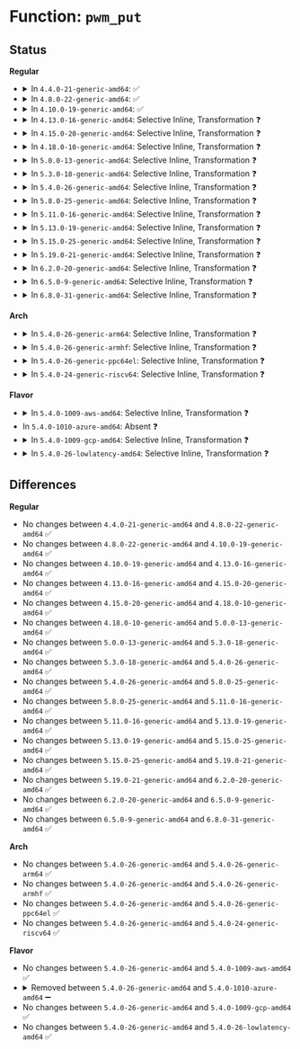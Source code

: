 # Function: <code>pwm_put</code>

## Status
<b>Regular</b>
<ul>
<li>
<details>
<summary>In <code>4.4.0-21-generic-amd64</code>: ✅</summary>

```c
void pwm_put(struct pwm_device * pwm)
```

```json
{
  "name": "pwm_put",
  "collision_type": "Unique Global",
  "inline_type": "No",
  "funcs": [
    {
      "addr": 18446744071583221632,
      "name": "pwm_put",
      "external": true,
      "loc": "drivers/pwm/core.c:767",
      "file": "drivers/pwm/core.c",
      "inline": "seen, unknown",
      "caller_inline": [],
      "caller_func": [
        "drivers/pwm/core.c:pwm_free",
        "drivers/pwm/core.c:devm_pwm_release",
        "drivers/pwm/sysfs.c:unexport_store",
        "drivers/pwm/sysfs.c:export_store"
      ]
    }
  ],
  "symbols": [
    {
      "addr": 18446744071583221632,
      "name": "pwm_put",
      "section": ".text",
      "bind": "STB_GLOBAL",
      "size": 127
    }
  ]
}
```
</details>
</li>
<li>
<details>
<summary>In <code>4.8.0-22-generic-amd64</code>: ✅</summary>

```c
void pwm_put(struct pwm_device * pwm)
```

```json
{
  "name": "pwm_put",
  "collision_type": "Unique Global",
  "inline_type": "No",
  "funcs": [
    {
      "addr": 18446744071583528768,
      "name": "pwm_put",
      "external": true,
      "loc": "drivers/pwm/core.c:844",
      "file": "drivers/pwm/core.c",
      "inline": "seen, unknown",
      "caller_inline": [],
      "caller_func": [
        "drivers/pwm/core.c:devm_pwm_release",
        "drivers/pwm/core.c:pwm_free",
        "drivers/pwm/sysfs.c:unexport_store",
        "drivers/pwm/sysfs.c:export_store"
      ]
    }
  ],
  "symbols": [
    {
      "addr": 18446744071583528768,
      "name": "pwm_put",
      "section": ".text",
      "bind": "STB_GLOBAL",
      "size": 114
    }
  ]
}
```
</details>
</li>
<li>
<details>
<summary>In <code>4.10.0-19-generic-amd64</code>: ✅</summary>

```c
void pwm_put(struct pwm_device * pwm)
```

```json
{
  "name": "pwm_put",
  "collision_type": "Unique Global",
  "inline_type": "No",
  "funcs": [
    {
      "addr": 18446744071583664800,
      "name": "pwm_put",
      "external": true,
      "loc": "drivers/pwm/core.c:846",
      "file": "drivers/pwm/core.c",
      "inline": "seen, unknown",
      "caller_inline": [],
      "caller_func": [
        "drivers/pwm/core.c:devm_pwm_release",
        "drivers/pwm/core.c:pwm_free",
        "drivers/pwm/sysfs.c:export_store",
        "drivers/pwm/sysfs.c:pwm_unexport_child"
      ]
    }
  ],
  "symbols": [
    {
      "addr": 18446744071583664800,
      "name": "pwm_put",
      "section": ".text",
      "bind": "STB_GLOBAL",
      "size": 114
    }
  ]
}
```
</details>
</li>
<li>
<details>
<summary>In <code>4.13.0-16-generic-amd64</code>: Selective Inline, Transformation ❓</summary>

```c
void pwm_put(struct pwm_device * pwm)
```

```json
{
  "name": "pwm_put",
  "collision_type": "Unique Global",
  "inline_type": "Selective",
  "funcs": [
    {
      "addr": 18446744071583706712,
      "name": "pwm_put",
      "external": true,
      "loc": "drivers/pwm/core.c:862",
      "file": "drivers/pwm/core.c",
      "inline": "not declared, inlined",
      "caller_inline": [
        "drivers/pwm/core.c:devm_pwm_release",
        "drivers/pwm/core.c:pwm_free"
      ],
      "caller_func": [
        "drivers/pwm/core.c:devm_pwm_release",
        "drivers/pwm/core.c:pwm_free",
        "drivers/pwm/sysfs.c:export_store",
        "drivers/pwm/sysfs.c:pwm_unexport_child"
      ]
    }
  ],
  "symbols": [
    {
      "addr": 18446744071583706528,
      "name": "pwm_put.part.14",
      "section": ".text",
      "bind": "STB_LOCAL",
      "size": 108
    },
    {
      "addr": 18446744071583706640,
      "name": "pwm_put",
      "section": ".text",
      "bind": "STB_GLOBAL",
      "size": 23
    }
  ]
}
```
</details>
</li>
<li>
<details>
<summary>In <code>4.15.0-20-generic-amd64</code>: Selective Inline, Transformation ❓</summary>

```c
void pwm_put(struct pwm_device * pwm)
```

```json
{
  "name": "pwm_put",
  "collision_type": "Unique Global",
  "inline_type": "Selective",
  "funcs": [
    {
      "addr": 18446744071583964104,
      "name": "pwm_put",
      "external": true,
      "loc": "drivers/pwm/core.c:862",
      "file": "drivers/pwm/core.c",
      "inline": "not declared, inlined",
      "caller_inline": [
        "drivers/pwm/core.c:devm_pwm_release",
        "drivers/pwm/core.c:pwm_free"
      ],
      "caller_func": [
        "drivers/pwm/core.c:devm_pwm_release",
        "drivers/pwm/core.c:pwm_free",
        "drivers/pwm/sysfs.c:export_store",
        "drivers/pwm/sysfs.c:pwm_unexport_child"
      ]
    }
  ],
  "symbols": [
    {
      "addr": 18446744071583963920,
      "name": "pwm_put.part.14",
      "section": ".text",
      "bind": "STB_LOCAL",
      "size": 111
    },
    {
      "addr": 18446744071583964032,
      "name": "pwm_put",
      "section": ".text",
      "bind": "STB_GLOBAL",
      "size": 23
    }
  ]
}
```
</details>
</li>
<li>
<details>
<summary>In <code>4.18.0-10-generic-amd64</code>: Selective Inline, Transformation ❓</summary>

```c
void pwm_put(struct pwm_device * pwm)
```

```json
{
  "name": "pwm_put",
  "collision_type": "Unique Global",
  "inline_type": "Selective",
  "funcs": [
    {
      "addr": 18446744071584158648,
      "name": "pwm_put",
      "external": true,
      "loc": "drivers/pwm/core.c:862",
      "file": "drivers/pwm/core.c",
      "inline": "not declared, inlined",
      "caller_inline": [
        "drivers/pwm/core.c:devm_pwm_release",
        "drivers/pwm/core.c:pwm_free"
      ],
      "caller_func": [
        "drivers/pwm/core.c:devm_pwm_release",
        "drivers/pwm/core.c:pwm_free",
        "drivers/pwm/sysfs.c:export_store",
        "drivers/pwm/sysfs.c:pwm_unexport_child"
      ]
    }
  ],
  "symbols": [
    {
      "addr": 18446744071584158464,
      "name": "pwm_put.part.15",
      "section": ".text",
      "bind": "STB_LOCAL",
      "size": 102
    },
    {
      "addr": 18446744071584160081,
      "name": "pwm_put.part.15.cold.20",
      "section": ".text",
      "bind": "STB_LOCAL",
      "size": 17
    },
    {
      "addr": 18446744071584158576,
      "name": "pwm_put",
      "section": ".text",
      "bind": "STB_GLOBAL",
      "size": 22
    }
  ]
}
```
</details>
</li>
<li>
<details>
<summary>In <code>5.0.0-13-generic-amd64</code>: Selective Inline, Transformation ❓</summary>

```c
void pwm_put(struct pwm_device * pwm)
```

```json
{
  "name": "pwm_put",
  "collision_type": "Unique Global",
  "inline_type": "Selective",
  "funcs": [
    {
      "addr": 18446744071584246472,
      "name": "pwm_put",
      "external": true,
      "loc": "drivers/pwm/core.c:862",
      "file": "drivers/pwm/core.c",
      "inline": "not declared, inlined",
      "caller_inline": [
        "drivers/pwm/core.c:devm_pwm_release",
        "drivers/pwm/core.c:pwm_free"
      ],
      "caller_func": [
        "drivers/pwm/core.c:devm_pwm_release",
        "drivers/pwm/core.c:pwm_free",
        "drivers/pwm/sysfs.c:export_store",
        "drivers/pwm/sysfs.c:pwm_unexport_child"
      ]
    }
  ],
  "symbols": [
    {
      "addr": 18446744071584246288,
      "name": "pwm_put.part.16",
      "section": ".text",
      "bind": "STB_LOCAL",
      "size": 102
    },
    {
      "addr": 18446744071584247833,
      "name": "pwm_put.part.16.cold.21",
      "section": ".text",
      "bind": "STB_LOCAL",
      "size": 17
    },
    {
      "addr": 18446744071584246400,
      "name": "pwm_put",
      "section": ".text",
      "bind": "STB_GLOBAL",
      "size": 22
    }
  ]
}
```
</details>
</li>
<li>
<details>
<summary>In <code>5.3.0-18-generic-amd64</code>: Selective Inline, Transformation ❓</summary>

```c
void pwm_put(struct pwm_device * pwm)
```

```json
{
  "name": "pwm_put",
  "collision_type": "Unique Global",
  "inline_type": "Selective",
  "funcs": [
    {
      "addr": 18446744071584437944,
      "name": "pwm_put",
      "external": true,
      "loc": "drivers/pwm/core.c:983",
      "file": "drivers/pwm/core.c",
      "inline": "not declared, inlined",
      "caller_inline": [
        "drivers/pwm/core.c:devm_pwm_release",
        "drivers/pwm/core.c:pwm_get"
      ],
      "caller_func": [
        "drivers/pwm/core.c:devm_pwm_release",
        "drivers/pwm/core.c:pwm_get",
        "drivers/pwm/sysfs.c:export_store",
        "drivers/pwm/sysfs.c:pwm_unexport_child"
      ]
    }
  ],
  "symbols": [
    {
      "addr": 18446744071584437760,
      "name": "pwm_put.part.0",
      "section": ".text",
      "bind": "STB_LOCAL",
      "size": 110
    },
    {
      "addr": 18446744071584440359,
      "name": "pwm_put.part.0.cold",
      "section": ".text",
      "bind": "STB_LOCAL",
      "size": 17
    },
    {
      "addr": 18446744071584437872,
      "name": "pwm_put",
      "section": ".text",
      "bind": "STB_GLOBAL",
      "size": 22
    }
  ]
}
```
</details>
</li>
<li>
<details>
<summary>In <code>5.4.0-26-generic-amd64</code>: Selective Inline, Transformation ❓</summary>

```c
void pwm_put(struct pwm_device * pwm)
```

```json
{
  "name": "pwm_put",
  "collision_type": "Unique Global",
  "inline_type": "Selective",
  "funcs": [
    {
      "addr": 18446744071584574712,
      "name": "pwm_put",
      "external": true,
      "loc": "drivers/pwm/core.c:984",
      "file": "drivers/pwm/core.c",
      "inline": "not declared, inlined",
      "caller_inline": [
        "drivers/pwm/core.c:devm_pwm_release",
        "drivers/pwm/core.c:pwm_get"
      ],
      "caller_func": [
        "drivers/pwm/core.c:devm_pwm_release",
        "drivers/pwm/core.c:pwm_get",
        "drivers/pwm/sysfs.c:export_store",
        "drivers/pwm/sysfs.c:pwm_unexport_child"
      ]
    }
  ],
  "symbols": [
    {
      "addr": 18446744071584574528,
      "name": "pwm_put.part.0",
      "section": ".text",
      "bind": "STB_LOCAL",
      "size": 110
    },
    {
      "addr": 18446744071584577105,
      "name": "pwm_put.part.0.cold",
      "section": ".text",
      "bind": "STB_LOCAL",
      "size": 17
    },
    {
      "addr": 18446744071584574640,
      "name": "pwm_put",
      "section": ".text",
      "bind": "STB_GLOBAL",
      "size": 22
    }
  ]
}
```
</details>
</li>
<li>
<details>
<summary>In <code>5.8.0-25-generic-amd64</code>: Selective Inline, Transformation ❓</summary>

```c
void pwm_put(struct pwm_device * pwm)
```

```json
{
  "name": "pwm_put",
  "collision_type": "Unique Global",
  "inline_type": "Selective",
  "funcs": [
    {
      "addr": 18446744071585248744,
      "name": "pwm_put",
      "external": true,
      "loc": "drivers/pwm/core.c:1112",
      "file": "drivers/pwm/core.c",
      "inline": "not declared, inlined",
      "caller_inline": [
        "drivers/pwm/core.c:devm_pwm_release",
        "drivers/pwm/core.c:pwm_get"
      ],
      "caller_func": [
        "drivers/pwm/core.c:devm_pwm_release",
        "drivers/pwm/core.c:pwm_get",
        "drivers/pwm/sysfs.c:export_store",
        "drivers/pwm/sysfs.c:pwm_unexport_child"
      ]
    }
  ],
  "symbols": [
    {
      "addr": 18446744071585248544,
      "name": "pwm_put.part.0",
      "section": ".text",
      "bind": "STB_LOCAL",
      "size": 113
    },
    {
      "addr": 18446744071585252749,
      "name": "pwm_put.part.0.cold",
      "section": ".text",
      "bind": "STB_LOCAL",
      "size": 17
    },
    {
      "addr": 18446744071585248672,
      "name": "pwm_put",
      "section": ".text",
      "bind": "STB_GLOBAL",
      "size": 22
    }
  ]
}
```
</details>
</li>
<li>
<details>
<summary>In <code>5.11.0-16-generic-amd64</code>: Selective Inline, Transformation ❓</summary>

```c
void pwm_put(struct pwm_device * pwm)
```

```json
{
  "name": "pwm_put",
  "collision_type": "Unique Global",
  "inline_type": "Selective",
  "funcs": [
    {
      "addr": 18446744071585406296,
      "name": "pwm_put",
      "external": true,
      "loc": "drivers/pwm/core.c:1112",
      "file": "drivers/pwm/core.c",
      "inline": "not declared, inlined",
      "caller_inline": [
        "drivers/pwm/core.c:devm_pwm_release",
        "drivers/pwm/core.c:pwm_get"
      ],
      "caller_func": [
        "drivers/pwm/core.c:devm_pwm_release",
        "drivers/pwm/core.c:pwm_get",
        "drivers/pwm/sysfs.c:export_store",
        "drivers/pwm/sysfs.c:pwm_unexport_child"
      ]
    }
  ],
  "symbols": [
    {
      "addr": 18446744071585406096,
      "name": "pwm_put.part.0",
      "section": ".text",
      "bind": "STB_LOCAL",
      "size": 113
    },
    {
      "addr": 18446744071591390330,
      "name": "pwm_put.part.0.cold",
      "section": ".text",
      "bind": "STB_LOCAL",
      "size": 17
    },
    {
      "addr": 18446744071585406224,
      "name": "pwm_put",
      "section": ".text",
      "bind": "STB_GLOBAL",
      "size": 22
    }
  ]
}
```
</details>
</li>
<li>
<details>
<summary>In <code>5.13.0-19-generic-amd64</code>: Selective Inline, Transformation ❓</summary>

```c
void pwm_put(struct pwm_device * pwm)
```

```json
{
  "name": "pwm_put",
  "collision_type": "Unique Global",
  "inline_type": "Selective",
  "funcs": [
    {
      "addr": 18446744071585287224,
      "name": "pwm_put",
      "external": true,
      "loc": "drivers/pwm/core.c:1082",
      "file": "drivers/pwm/core.c",
      "inline": "not declared, inlined",
      "caller_inline": [
        "drivers/pwm/core.c:devm_pwm_release",
        "drivers/pwm/core.c:pwm_get"
      ],
      "caller_func": [
        "drivers/pwm/core.c:devm_pwm_release",
        "drivers/pwm/core.c:pwm_get",
        "drivers/pwm/sysfs.c:export_store",
        "drivers/pwm/sysfs.c:pwm_unexport_child"
      ]
    }
  ],
  "symbols": [
    {
      "addr": 18446744071585287024,
      "name": "pwm_put.part.0",
      "section": ".text",
      "bind": "STB_LOCAL",
      "size": 113
    },
    {
      "addr": 18446744071591332574,
      "name": "pwm_put.part.0.cold",
      "section": ".text",
      "bind": "STB_LOCAL",
      "size": 17
    },
    {
      "addr": 18446744071585287152,
      "name": "pwm_put",
      "section": ".text",
      "bind": "STB_GLOBAL",
      "size": 22
    }
  ]
}
```
</details>
</li>
<li>
<details>
<summary>In <code>5.15.0-25-generic-amd64</code>: Selective Inline, Transformation ❓</summary>

```c
void pwm_put(struct pwm_device * pwm)
```

```json
{
  "name": "pwm_put",
  "collision_type": "Unique Global",
  "inline_type": "Selective",
  "funcs": [
    {
      "addr": 18446744071585746795,
      "name": "pwm_put",
      "external": true,
      "loc": "drivers/pwm/core.c:1042",
      "file": "drivers/pwm/core.c",
      "inline": "not declared, inlined",
      "caller_inline": [
        "drivers/pwm/core.c:devm_fwnode_pwm_get",
        "drivers/pwm/core.c:devm_pwm_get",
        "drivers/pwm/core.c:pwm_get"
      ],
      "caller_func": [
        "drivers/pwm/core.c:devm_fwnode_pwm_get",
        "drivers/pwm/core.c:devm_pwm_get",
        "drivers/pwm/core.c:pwm_get",
        "drivers/pwm/sysfs.c:export_store",
        "drivers/pwm/sysfs.c:pwm_unexport_child"
      ]
    }
  ],
  "symbols": [
    {
      "addr": 18446744071585743808,
      "name": "pwm_put.part.0",
      "section": ".text",
      "bind": "STB_LOCAL",
      "size": 113
    },
    {
      "addr": 18446744071592356954,
      "name": "pwm_put.part.0.cold",
      "section": ".text",
      "bind": "STB_LOCAL",
      "size": 17
    },
    {
      "addr": 18446744071585743936,
      "name": "pwm_put",
      "section": ".text",
      "bind": "STB_GLOBAL",
      "size": 22
    }
  ]
}
```
</details>
</li>
<li>
<details>
<summary>In <code>5.19.0-21-generic-amd64</code>: Selective Inline, Transformation ❓</summary>

```c
void pwm_put(struct pwm_device * pwm)
```

```json
{
  "name": "pwm_put",
  "collision_type": "Unique Global",
  "inline_type": "Selective",
  "funcs": [
    {
      "addr": 18446744071586929596,
      "name": "pwm_put",
      "external": true,
      "loc": "drivers/pwm/core.c:1096",
      "file": "drivers/pwm/core.c",
      "inline": "not declared, inlined",
      "caller_inline": [
        "drivers/pwm/core.c:devm_fwnode_pwm_get",
        "drivers/pwm/core.c:devm_pwm_get",
        "drivers/pwm/core.c:pwm_get"
      ],
      "caller_func": [
        "drivers/pwm/core.c:devm_fwnode_pwm_get",
        "drivers/pwm/core.c:devm_pwm_get",
        "drivers/pwm/core.c:pwm_get",
        "drivers/pwm/sysfs.c:export_store",
        "drivers/pwm/sysfs.c:pwm_unexport_child"
      ]
    }
  ],
  "symbols": [
    {
      "addr": 18446744071586927136,
      "name": "pwm_put.part.0",
      "section": ".text",
      "bind": "STB_LOCAL",
      "size": 123
    },
    {
      "addr": 18446744071594219408,
      "name": "pwm_put.part.0.cold",
      "section": ".text",
      "bind": "STB_LOCAL",
      "size": 17
    },
    {
      "addr": 18446744071586927264,
      "name": "pwm_put",
      "section": ".text",
      "bind": "STB_GLOBAL",
      "size": 34
    }
  ]
}
```
</details>
</li>
<li>
<details>
<summary>In <code>6.2.0-20-generic-amd64</code>: Selective Inline, Transformation ❓</summary>

```c
void pwm_put(struct pwm_device * pwm)
```

```json
{
  "name": "pwm_put",
  "collision_type": "Unique Global",
  "inline_type": "Selective",
  "funcs": [
    {
      "addr": 18446744071588085628,
      "name": "pwm_put",
      "external": true,
      "loc": "drivers/pwm/core.c:1024",
      "file": "drivers/pwm/core.c",
      "inline": "not declared, inlined",
      "caller_inline": [
        "drivers/pwm/core.c:devm_fwnode_pwm_get",
        "drivers/pwm/core.c:devm_pwm_get",
        "drivers/pwm/core.c:pwm_get"
      ],
      "caller_func": [
        "drivers/pwm/core.c:devm_fwnode_pwm_get",
        "drivers/pwm/core.c:devm_pwm_get",
        "drivers/pwm/core.c:pwm_get",
        "drivers/pwm/sysfs.c:export_store",
        "drivers/pwm/sysfs.c:pwm_unexport_child"
      ]
    }
  ],
  "symbols": [
    {
      "addr": 18446744071588083008,
      "name": "pwm_put.part.0",
      "section": ".text",
      "bind": "STB_LOCAL",
      "size": 133
    },
    {
      "addr": 18446744071588083168,
      "name": "pwm_put",
      "section": ".text",
      "bind": "STB_GLOBAL",
      "size": 34
    }
  ]
}
```
</details>
</li>
<li>
<details>
<summary>In <code>6.5.0-9-generic-amd64</code>: Selective Inline, Transformation ❓</summary>

```c
void pwm_put(struct pwm_device * pwm)
```

```json
{
  "name": "pwm_put",
  "collision_type": "Unique Global",
  "inline_type": "Selective",
  "funcs": [
    {
      "addr": 18446744071588359939,
      "name": "pwm_put",
      "external": true,
      "loc": "drivers/pwm/core.c:967",
      "file": "drivers/pwm/core.c",
      "inline": "not declared, inlined",
      "caller_inline": [
        "drivers/pwm/core.c:devm_fwnode_pwm_get",
        "drivers/pwm/core.c:devm_pwm_get",
        "drivers/pwm/core.c:pwm_get"
      ],
      "caller_func": [
        "drivers/pwm/core.c:devm_fwnode_pwm_get",
        "drivers/pwm/core.c:devm_pwm_get",
        "drivers/pwm/core.c:pwm_get",
        "drivers/pwm/sysfs.c:export_store",
        "drivers/pwm/sysfs.c:pwm_unexport_child"
      ]
    }
  ],
  "symbols": [
    {
      "addr": 18446744071588357344,
      "name": "pwm_put.part.0",
      "section": ".text",
      "bind": "STB_LOCAL",
      "size": 133
    },
    {
      "addr": 18446744071588357504,
      "name": "pwm_put",
      "section": ".text",
      "bind": "STB_GLOBAL",
      "size": 34
    }
  ]
}
```
</details>
</li>
<li>
<details>
<summary>In <code>6.8.0-31-generic-amd64</code>: Selective Inline, Transformation ❓</summary>

```c
void pwm_put(struct pwm_device * pwm)
```

```json
{
  "name": "pwm_put",
  "collision_type": "Unique Global",
  "inline_type": "Selective",
  "funcs": [
    {
      "addr": 18446744071588654659,
      "name": "pwm_put",
      "external": true,
      "loc": "drivers/pwm/core.c:951",
      "file": "drivers/pwm/core.c",
      "inline": "not declared, inlined",
      "caller_inline": [
        "drivers/pwm/core.c:devm_fwnode_pwm_get",
        "drivers/pwm/core.c:devm_pwm_get",
        "drivers/pwm/core.c:pwm_get"
      ],
      "caller_func": [
        "drivers/pwm/core.c:devm_fwnode_pwm_get",
        "drivers/pwm/core.c:devm_pwm_get",
        "drivers/pwm/core.c:pwm_get",
        "drivers/pwm/sysfs.c:export_store",
        "drivers/pwm/sysfs.c:pwm_unexport_child"
      ]
    }
  ],
  "symbols": [
    {
      "addr": 18446744071588651840,
      "name": "pwm_put.part.0",
      "section": ".text",
      "bind": "STB_LOCAL",
      "size": 121
    },
    {
      "addr": 18446744071588651984,
      "name": "pwm_put",
      "section": ".text",
      "bind": "STB_GLOBAL",
      "size": 34
    }
  ]
}
```
</details>
</li>
</ul>
<b>Arch</b>
<ul>
<li>
<details>
<summary>In <code>5.4.0-26-generic-arm64</code>: Selective Inline, Transformation ❓</summary>

```c
void pwm_put(struct pwm_device * pwm)
```

```json
{
  "name": "pwm_put",
  "collision_type": "Unique Global",
  "inline_type": "Selective",
  "funcs": [
    {
      "addr": 18446603336496808780,
      "name": "pwm_put",
      "external": true,
      "loc": "drivers/pwm/core.c:984",
      "file": "drivers/pwm/core.c",
      "inline": "not declared, inlined",
      "caller_inline": [
        "drivers/pwm/core.c:devm_pwm_release",
        "drivers/pwm/core.c:pwm_get",
        "drivers/pwm/core.c:of_pwm_get"
      ],
      "caller_func": [
        "drivers/pwm/core.c:devm_pwm_release",
        "drivers/pwm/core.c:pwm_get",
        "drivers/pwm/core.c:of_pwm_get",
        "drivers/pwm/sysfs.c:export_store",
        "drivers/pwm/sysfs.c:pwm_unexport_child"
      ]
    }
  ],
  "symbols": [
    {
      "addr": 18446603336496808440,
      "name": "pwm_put.part.0",
      "section": ".text",
      "bind": "STB_LOCAL",
      "size": 216
    },
    {
      "addr": 18446603336496808656,
      "name": "pwm_put",
      "section": ".text",
      "bind": "STB_GLOBAL",
      "size": 48
    }
  ]
}
```
</details>
</li>
<li>
<details>
<summary>In <code>5.4.0-26-generic-armhf</code>: Selective Inline, Transformation ❓</summary>

```c
void pwm_put(struct pwm_device * pwm)
```

```json
{
  "name": "pwm_put",
  "collision_type": "Unique Global",
  "inline_type": "Selective",
  "funcs": [
    {
      "addr": 3230095252,
      "name": "pwm_put",
      "external": true,
      "loc": "drivers/pwm/core.c:984",
      "file": "drivers/pwm/core.c",
      "inline": "not declared, inlined",
      "caller_inline": [
        "drivers/pwm/core.c:devm_pwm_release",
        "drivers/pwm/core.c:pwm_get",
        "drivers/pwm/core.c:of_pwm_get"
      ],
      "caller_func": [
        "drivers/pwm/core.c:devm_pwm_release",
        "drivers/pwm/core.c:pwm_get",
        "drivers/pwm/core.c:of_pwm_get",
        "drivers/pwm/sysfs.c:export_store",
        "drivers/pwm/sysfs.c:pwm_unexport_child"
      ]
    }
  ],
  "symbols": [
    {
      "addr": 3230093488,
      "name": "pwm_put.part.0",
      "section": ".text",
      "bind": "STB_LOCAL",
      "size": 144
    },
    {
      "addr": 3230093632,
      "name": "pwm_put",
      "section": ".text",
      "bind": "STB_GLOBAL",
      "size": 36
    }
  ]
}
```
</details>
</li>
<li>
<details>
<summary>In <code>5.4.0-26-generic-ppc64el</code>: Selective Inline, Transformation ❓</summary>

```c
void pwm_put(struct pwm_device * pwm)
```

```json
{
  "name": "pwm_put",
  "collision_type": "Unique Global",
  "inline_type": "Selective",
  "funcs": [
    {
      "addr": 13835058055290877108,
      "name": "pwm_put",
      "external": true,
      "loc": "drivers/pwm/core.c:984",
      "file": "drivers/pwm/core.c",
      "inline": "not declared, inlined",
      "caller_inline": [
        "drivers/pwm/core.c:devm_pwm_release",
        "drivers/pwm/core.c:pwm_get",
        "drivers/pwm/core.c:of_pwm_get"
      ],
      "caller_func": [
        "drivers/pwm/core.c:devm_pwm_release",
        "drivers/pwm/core.c:pwm_get",
        "drivers/pwm/core.c:of_pwm_get",
        "drivers/pwm/sysfs.c:export_store",
        "drivers/pwm/sysfs.c:pwm_unexport_child"
      ]
    }
  ],
  "symbols": [
    {
      "addr": 13835058055290876784,
      "name": "pwm_put.part.0",
      "section": ".text",
      "bind": "STB_LOCAL",
      "size": 228
    },
    {
      "addr": 13835058055290877024,
      "name": "pwm_put",
      "section": ".text",
      "bind": "STB_GLOBAL",
      "size": 28
    }
  ]
}
```
</details>
</li>
<li>
<details>
<summary>In <code>5.4.0-24-generic-riscv64</code>: Selective Inline, Transformation ❓</summary>

```c
void pwm_put(struct pwm_device * pwm)
```

```json
{
  "name": "pwm_put",
  "collision_type": "Unique Global",
  "inline_type": "Selective",
  "funcs": [
    {
      "addr": 18446743936275519464,
      "name": "pwm_put",
      "external": true,
      "loc": "drivers/pwm/core.c:984",
      "file": "drivers/pwm/core.c",
      "inline": "not declared, inlined",
      "caller_inline": [
        "drivers/pwm/core.c:devm_pwm_release",
        "drivers/pwm/core.c:pwm_get",
        "drivers/pwm/core.c:of_pwm_get"
      ],
      "caller_func": [
        "drivers/pwm/core.c:devm_pwm_release",
        "drivers/pwm/core.c:pwm_get",
        "drivers/pwm/core.c:of_pwm_get",
        "drivers/pwm/sysfs.c:export_store",
        "drivers/pwm/sysfs.c:pwm_unexport_child"
      ]
    }
  ],
  "symbols": [
    {
      "addr": 18446743936275519222,
      "name": "pwm_put.part.0",
      "section": ".text",
      "bind": "STB_LOCAL",
      "size": 130
    },
    {
      "addr": 18446743936275519352,
      "name": "pwm_put",
      "section": ".text",
      "bind": "STB_GLOBAL",
      "size": 44
    }
  ]
}
```
</details>
</li>
</ul>
<b>Flavor</b>
<ul>
<li>
<details>
<summary>In <code>5.4.0-1009-aws-amd64</code>: Selective Inline, Transformation ❓</summary>

```c
void pwm_put(struct pwm_device * pwm)
```

```json
{
  "name": "pwm_put",
  "collision_type": "Unique Global",
  "inline_type": "Selective",
  "funcs": [
    {
      "addr": 18446744071584529160,
      "name": "pwm_put",
      "external": true,
      "loc": "drivers/pwm/core.c:984",
      "file": "drivers/pwm/core.c",
      "inline": "not declared, inlined",
      "caller_inline": [
        "drivers/pwm/core.c:devm_pwm_release",
        "drivers/pwm/core.c:pwm_get"
      ],
      "caller_func": [
        "drivers/pwm/core.c:devm_pwm_release",
        "drivers/pwm/core.c:pwm_get",
        "drivers/pwm/sysfs.c:export_store",
        "drivers/pwm/sysfs.c:pwm_unexport_child"
      ]
    }
  ],
  "symbols": [
    {
      "addr": 18446744071584528976,
      "name": "pwm_put.part.0",
      "section": ".text",
      "bind": "STB_LOCAL",
      "size": 110
    },
    {
      "addr": 18446744071584531553,
      "name": "pwm_put.part.0.cold",
      "section": ".text",
      "bind": "STB_LOCAL",
      "size": 17
    },
    {
      "addr": 18446744071584529088,
      "name": "pwm_put",
      "section": ".text",
      "bind": "STB_GLOBAL",
      "size": 22
    }
  ]
}
```
</details>
</li>
<li>
In <code>5.4.0-1010-azure-amd64</code>: Absent ❓
</li>
<li>
<details>
<summary>In <code>5.4.0-1009-gcp-amd64</code>: Selective Inline, Transformation ❓</summary>

```c
void pwm_put(struct pwm_device * pwm)
```

```json
{
  "name": "pwm_put",
  "collision_type": "Unique Global",
  "inline_type": "Selective",
  "funcs": [
    {
      "addr": 18446744071584524872,
      "name": "pwm_put",
      "external": true,
      "loc": "drivers/pwm/core.c:984",
      "file": "drivers/pwm/core.c",
      "inline": "not declared, inlined",
      "caller_inline": [
        "drivers/pwm/core.c:devm_pwm_release",
        "drivers/pwm/core.c:pwm_get"
      ],
      "caller_func": [
        "drivers/pwm/core.c:devm_pwm_release",
        "drivers/pwm/core.c:pwm_get",
        "drivers/pwm/sysfs.c:export_store",
        "drivers/pwm/sysfs.c:pwm_unexport_child"
      ]
    }
  ],
  "symbols": [
    {
      "addr": 18446744071584524688,
      "name": "pwm_put.part.0",
      "section": ".text",
      "bind": "STB_LOCAL",
      "size": 110
    },
    {
      "addr": 18446744071584527265,
      "name": "pwm_put.part.0.cold",
      "section": ".text",
      "bind": "STB_LOCAL",
      "size": 17
    },
    {
      "addr": 18446744071584524800,
      "name": "pwm_put",
      "section": ".text",
      "bind": "STB_GLOBAL",
      "size": 22
    }
  ]
}
```
</details>
</li>
<li>
<details>
<summary>In <code>5.4.0-26-lowlatency-amd64</code>: Selective Inline, Transformation ❓</summary>

```c
void pwm_put(struct pwm_device * pwm)
```

```json
{
  "name": "pwm_put",
  "collision_type": "Unique Global",
  "inline_type": "Selective",
  "funcs": [
    {
      "addr": 18446744071584632648,
      "name": "pwm_put",
      "external": true,
      "loc": "drivers/pwm/core.c:984",
      "file": "drivers/pwm/core.c",
      "inline": "not declared, inlined",
      "caller_inline": [
        "drivers/pwm/core.c:devm_pwm_release",
        "drivers/pwm/core.c:pwm_get"
      ],
      "caller_func": [
        "drivers/pwm/core.c:devm_pwm_release",
        "drivers/pwm/core.c:pwm_get",
        "drivers/pwm/sysfs.c:export_store",
        "drivers/pwm/sysfs.c:pwm_unexport_child"
      ]
    }
  ],
  "symbols": [
    {
      "addr": 18446744071584632464,
      "name": "pwm_put.part.0",
      "section": ".text",
      "bind": "STB_LOCAL",
      "size": 110
    },
    {
      "addr": 18446744071584635041,
      "name": "pwm_put.part.0.cold",
      "section": ".text",
      "bind": "STB_LOCAL",
      "size": 17
    },
    {
      "addr": 18446744071584632576,
      "name": "pwm_put",
      "section": ".text",
      "bind": "STB_GLOBAL",
      "size": 22
    }
  ]
}
```
</details>
</li>
</ul>

## Differences
<b>Regular</b>
<ul>
<li>
No changes between <code>4.4.0-21-generic-amd64</code> and <code>4.8.0-22-generic-amd64</code> ✅
</li>
<li>
No changes between <code>4.8.0-22-generic-amd64</code> and <code>4.10.0-19-generic-amd64</code> ✅
</li>
<li>
No changes between <code>4.10.0-19-generic-amd64</code> and <code>4.13.0-16-generic-amd64</code> ✅
</li>
<li>
No changes between <code>4.13.0-16-generic-amd64</code> and <code>4.15.0-20-generic-amd64</code> ✅
</li>
<li>
No changes between <code>4.15.0-20-generic-amd64</code> and <code>4.18.0-10-generic-amd64</code> ✅
</li>
<li>
No changes between <code>4.18.0-10-generic-amd64</code> and <code>5.0.0-13-generic-amd64</code> ✅
</li>
<li>
No changes between <code>5.0.0-13-generic-amd64</code> and <code>5.3.0-18-generic-amd64</code> ✅
</li>
<li>
No changes between <code>5.3.0-18-generic-amd64</code> and <code>5.4.0-26-generic-amd64</code> ✅
</li>
<li>
No changes between <code>5.4.0-26-generic-amd64</code> and <code>5.8.0-25-generic-amd64</code> ✅
</li>
<li>
No changes between <code>5.8.0-25-generic-amd64</code> and <code>5.11.0-16-generic-amd64</code> ✅
</li>
<li>
No changes between <code>5.11.0-16-generic-amd64</code> and <code>5.13.0-19-generic-amd64</code> ✅
</li>
<li>
No changes between <code>5.13.0-19-generic-amd64</code> and <code>5.15.0-25-generic-amd64</code> ✅
</li>
<li>
No changes between <code>5.15.0-25-generic-amd64</code> and <code>5.19.0-21-generic-amd64</code> ✅
</li>
<li>
No changes between <code>5.19.0-21-generic-amd64</code> and <code>6.2.0-20-generic-amd64</code> ✅
</li>
<li>
No changes between <code>6.2.0-20-generic-amd64</code> and <code>6.5.0-9-generic-amd64</code> ✅
</li>
<li>
No changes between <code>6.5.0-9-generic-amd64</code> and <code>6.8.0-31-generic-amd64</code> ✅
</li>
</ul>
<b>Arch</b>
<ul>
<li>
No changes between <code>5.4.0-26-generic-amd64</code> and <code>5.4.0-26-generic-arm64</code> ✅
</li>
<li>
No changes between <code>5.4.0-26-generic-amd64</code> and <code>5.4.0-26-generic-armhf</code> ✅
</li>
<li>
No changes between <code>5.4.0-26-generic-amd64</code> and <code>5.4.0-26-generic-ppc64el</code> ✅
</li>
<li>
No changes between <code>5.4.0-26-generic-amd64</code> and <code>5.4.0-24-generic-riscv64</code> ✅
</li>
</ul>
<b>Flavor</b>
<ul>
<li>
No changes between <code>5.4.0-26-generic-amd64</code> and <code>5.4.0-1009-aws-amd64</code> ✅
</li>
<li>
<details>
<summary>Removed between <code>5.4.0-26-generic-amd64</code> and <code>5.4.0-1010-azure-amd64</code> ➖</summary>

```c
void pwm_put(struct pwm_device * pwm)
```
</details>
</li>
<li>
No changes between <code>5.4.0-26-generic-amd64</code> and <code>5.4.0-1009-gcp-amd64</code> ✅
</li>
<li>
No changes between <code>5.4.0-26-generic-amd64</code> and <code>5.4.0-26-lowlatency-amd64</code> ✅
</li>
</ul>
